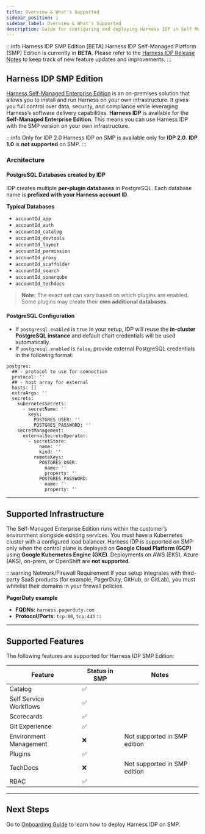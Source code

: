 ```yaml
---
title: Overview & What's Supported
sidebar_position: 1
sidebar_label: Overview & What's Supported
description: Guide for configuring and deploying Harness IDP in Self Managed Platform environments
---
```


:::info Harness IDP SMP Edition [BETA]
Harness IDP Self-Managed Platform (SMP) Edition is currently in **BETA**. Please refer to the [Harness IDP Release Notes](/release-notes/internal-developer-portal) to keep track of new feature updates and improvements.
:::

## Harness IDP SMP Edition
[Harness Self-Managed Enterprise Edition](https://developer.harness.io/docs/self-managed-enterprise-edition/smp-overview) is an on-premises solution that allows you to install and run Harness on your own infrastructure. It gives you full control over data, security, and compliance while leveraging Harness’s software delivery capabilities. **Harness IDP** is available for the **Self-Managed Enterprise Edition**. This means you can use Harness IDP with the SMP version on your own infrastructure.

:::info Only for IDP 2.0
Harness IDP on SMP is available only for **IDP 2.0**. **IDP 1.0** is **not supported** on SMP.
:::

### Architecture 

#### PostgreSQL Databases created by IDP

IDP creates multiple **per-plugin databases** in PostgreSQL. Each database name is **prefixed with your Harness account ID**.

**Typical Databases**

* `accountId_app`
* `accountId_auth`
* `accountId_catalog`
* `accountId_devtools`
* `accountId_layout`
* `accountId_permission`
* `accountId_proxy`
* `accountId_scaffolder`
* `accountId_search`
* `accountId_sonarqube`
* `accountId_techdocs`

> **Note:** The exact set can vary based on which plugins are enabled. Some plugins may create their **own additional databases**.

#### PostgreSQL Configuration
- If `postgresql.enabled` is `true` in your setup, IDP will reuse the **in-cluster PostgreSQL instance** and default chart credentials will be used automatically.
- If `postgresql.enabled` is `false`, provide external PostgreSQL credentials in the following format:
```
postgres:
  ## - protocol to use for connection
  protocol: ''
  ## - host array for external
  hosts: []
  extraArgs: ''
  secrets:
    kubernetesSecrets:
      - secretName: ''
        keys:
          POSTGRES_USER: ''
          POSTGRES_PASSWORD: ''
    secretManagement:
      externalSecretsOperator:
        - secretStore:
            name: ''
            kind: ''
          remoteKeys:
            POSTGRES_USER:
              name: ''
              property: ''
            POSTGRES_PASSWORD:
              name: ''
              property: ''
```

---

## Supported Infrastructure
The Self-Managed Enterprise Edition runs within the customer’s environment alongside existing services. You must have a Kubernetes cluster with a configured load balancer. Harness IDP is supported on SMP only when the control plane is deployed on **Google Cloud Platform (GCP)** using **Google Kubernetes Engine (GKE)**. Deployments on AWS (EKS), Azure (AKS), on-prem, or OpenShift are **not supported**.

:::warning Network/Firewall Requirement
If your setup integrates with third-party SaaS products (for example, PagerDuty, GitHub, or GitLab), you must whitelist their domains in your firewall policies.

**PagerDuty example**
- **FQDNs:** `harness.pagerduty.com`
- **Protocol/Ports:** `tcp:80`, `tcp:443`
:::

---

## Supported Features

The following features are supported for Harness IDP SMP Edition:

| **Feature**              | **Status in SMP** | **Notes**                    |
|--------------------------|-------------------|------------------------------|
| Catalog                  | ✅                |                              |
| Self Service Workflows   | ✅                |                              |
| Scorecards               | ✅                |                              |
| Git Experience           | ✅                |                              |
| Environment Management   | ❌                | Not supported in SMP edition |
| Plugins                  | ✅                |                              |
| TechDocs                 | ❌                | Not supported in SMP edition |
| RBAC                     | ✅                |                              |

---

## Next Steps
Go to [Onboarding Guide](/docs/internal-developer-portal/smp/idp-onboarding.md) to learn how to deploy Harness IDP on SMP.